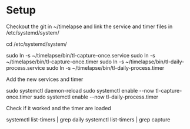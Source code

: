 # Setup

Checkout the git in ~/timelapse and link the service and timer files in /etc/systemd/system/

  cd /etc/systemd/system/

  sudo ln -s ~/timelapse/bin/tl-capture-once.service
  sudo ln -s ~/timelapse/bin/tl-capture-once.timer
  sudo ln -s ~/timelapse/bin/tl-daily-process.service
  sudo ln -s ~/timelapse/bin/tl-daily-process.timer


Add the new services and timer

  sudo systemctl daemon-reload
  sudo systemctl enable --now tl-capture-once.timer
  sudo systemctl enable --now tl-daily-process.timer


Check if it worked and the timer are loaded

  systemctl list-timers | grep daily
  systemctl list-timers | grep capture
